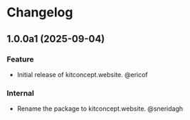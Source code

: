 # Changelog

<!-- towncrier release notes start -->

## 1.0.0a1 (2025-09-04)


### Feature

- Initial release of kitconcept.website. @ericof 


### Internal

- Rename the package to kitconcept.website. @sneridagh

